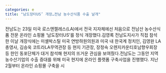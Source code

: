 ```yaml
---
categories: e
title: "남도장터US’ 개장…전남 농수산식품 수출 날개"
---
```

전남도는 23일 미국 로스앤젤레스(LA)에서 전국 지자체에선 처음으로 전남산 농수산식품 전문 온라인 쇼핑몰 ‘남도장터US’를 정식 개장했다.김영록 전남도지사가 직접 참석한 이날 개장식에는 미셸박스틸 미국 연방하원의원과 미국 내 한국계 정치인, 김영완 LA총영사, 김승욱 코트라LA무역관장 등 현지 기관장, 장정숙 오렌지카운티호남향우회장 등 한인 동포단체가 대거 참석해 현지의 뜨거운 관심을 보여줬다.전남도는 그동안 지역 농수산기업의 수출 증대를 위해 미국 현지에 온라인 플랫폼 구축사업을 진행했다. 지난 2월부터 온라인 쇼핑몰 구축을 시